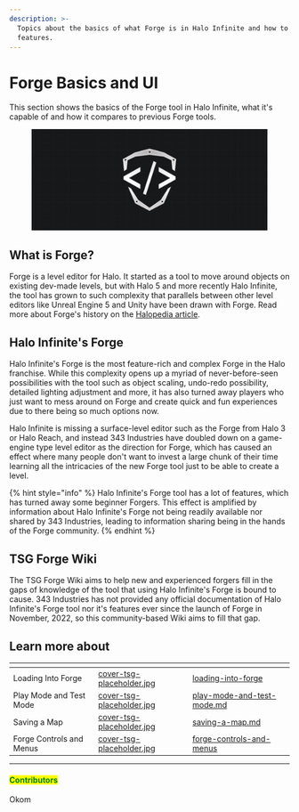 ```yaml
---
description: >-
  Topics about the basics of what Forge is in Halo Infinite and how to use its
  features.
---
```


# Forge Basics and UI

This section shows the basics of the Forge tool in Halo Infinite, what it's capable of and how it compares to previous Forge tools.

<figure><img src="../../.gitbook/assets/cover-tsg-placeholder.jpg" alt=""><figcaption></figcaption></figure>

## What is Forge?

Forge is a level editor for Halo. It started as a tool to move around objects on existing dev-made levels, but with Halo 5 and more recently Halo Infinite, the tool has grown to such complexity that parallels between other level editors like Unreal Engine 5 and Unity have been drawn with Forge. Read more about Forge's history on the [Halopedia article](https://www.halopedia.org/Forge).

## Halo Infinite's Forge

Halo Infinite's Forge is the most feature-rich and complex Forge in the Halo franchise. While this complexity opens up a myriad of never-before-seen possibilities with the tool such as object scaling, undo-redo possibility, detailed lighting adjustment and more, it has also turned away players who just want to mess around on Forge and create quick and fun experiences due to there being so much options now.

Halo Infinite is missing a surface-level editor such as the Forge from Halo 3 or Halo Reach, and instead 343 Industries have doubled down on a game-engine type level editor as the direction for Forge, which has caused an effect where many people don't want to invest a large chunk of their time learning all the intricacies of the new Forge tool just to be able to create a level.

{% hint style="info" %}
Halo Infinite's Forge tool has a lot of features, which has turned away some beginner Forgers. This effect is amplified by information about Halo Infinite's Forge not being readily available nor shared by 343 Industries, leading to information sharing being in the hands of the Forge community.
{% endhint %}

## TSG Forge Wiki

The TSG Forge Wiki aims to help new and experienced forgers fill in the gaps of knowledge of the tool that using Halo Infinite's Forge is bound to cause. 343 Industries has not provided any official documentation of Halo Infinite's Forge tool nor it's features ever since the launch of Forge in November, 2022, so this community-based Wiki aims to fill that gap.



## Learn more about

<table data-view="cards"><thead><tr><th></th><th data-hidden data-card-cover data-type="files"></th><th data-hidden data-card-target data-type="content-ref"></th></tr></thead><tbody><tr><td>Loading Into Forge</td><td><a href="../../.gitbook/assets/cover-tsg-placeholder.jpg">cover-tsg-placeholder.jpg</a></td><td><a href="loading-into-forge/">loading-into-forge</a></td></tr><tr><td>Play Mode and Test Mode</td><td><a href="../../.gitbook/assets/cover-tsg-placeholder.jpg">cover-tsg-placeholder.jpg</a></td><td><a href="play-mode-and-test-mode.md">play-mode-and-test-mode.md</a></td></tr><tr><td>Saving a Map</td><td><a href="../../.gitbook/assets/cover-tsg-placeholder.jpg">cover-tsg-placeholder.jpg</a></td><td><a href="saving-a-map.md">saving-a-map.md</a></td></tr><tr><td>Forge Controls and Menus</td><td><a href="../../.gitbook/assets/cover-tsg-placeholder.jpg">cover-tsg-placeholder.jpg</a></td><td><a href="forge-controls-and-menus/">forge-controls-and-menus</a></td></tr></tbody></table>



***

#### <mark style="color:green;">Contributors</mark>

Okom
